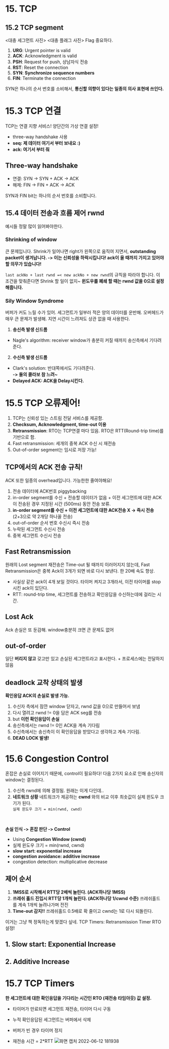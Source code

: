 
# 15. TCP


## 15.2 TCP segment
<대충 세그먼트 사진>
<대충 플래그 사진>
Flag 중요하다.
1. **URG**: Urgent pointer is valid
2. **ACK**: Acknowledgment is valid
3. **PSH**: Request for push, 상남자식 전송
4. **RST**: Reset the connection
5. **SYN**: **Synchronize sequence numbers**
6. **FIN**: Terminate the connection

SYN은 하나의 순서 번호를 소비해서, **통신할 의향이 있다는 일종의 의사 표현에 쓰인다.**

# 15.3 TCP 연결
TCP는 연결 지향 서비스! 양단간의 가상 연결 설정!
- three-way handshake 사용
- **seq: 제 데이터 여기서 부터 보내요 :)**
- **ack: 여기서 부터 줘**

## Three-way handshake
- 연결: SYN -> SYN + ACK -> ACK
- 해제: FIN -> FIN + ACK -> ACK

SYN과 FIN bit는 하나의 순서 번호를 소비합니다.

## 15.4 데이터 전송과 흐름 제어 rwnd
예시들 정말 많이 읽어봐야한다.
### Shrinking of window
큰 문제입니다. Shrink가 일어나면 right가 왼쪽으로 움직여 지면서, **outstanding packet이 생겨납니다. -> 이는 신뢰성을 하락시킵니다! ack이 올 때까지 가지고 있어야 할 의무가 있습니다!**

`last ackNo + last rwnd =< new ackNo + new rwnd`의 규칙을 따라야 합니다. 이 조건을 맞춰준다면 Shrink 할 일이 없지~ **윈도우를 폐쇄 할 때는 rwnd 값을 0으로 설정 해줍니다.**

### Sily Window Syndrome
버퍼가 커도 느릴 수가 있어. 세그먼트가 일부러 적은 양의 데이터를 운반해. 오버헤드가 매우 큰 문제가 발생해. 지연 시간이 느려져도 상관 없을 때 사용한다.

1. **송신측 발생 신드롬**
- Nagle's algorithm: receiver window가 충분히 커질 때까지 송신측에서 기다려준다.
2. **수신측 발생 신드롬**
- Clark's solution: 반대쪽에서도 기다려준다. <br>
**-> 둘의 콜라보 참 느려~**
- **Delayed ACK: ACK을 Delay시킨다.**


# 15.5 TCP 오류제어!
1. TCP는 신뢰성 있는 스트림 전달 서비스를 제공함.
2. **Checksum, Acknowledgment, time-out 이용**
3. **Retransmission**: RTO는 TCP연결 마다 있음. RTO은 RTT(Round-trip time)를 기반으로 함.
4. Fast retransmission: 세개의 중복 ACK 수신 시 재전송
5. Out-of-order segment는 임시로 저장 가능!

## TCP에서의 ACK 전송 규칙!
ACK 또한 일종의 overhead입니다. 가능한한 줄여야해요!
1. 전송 데이터에 ACK번호 piggybacking
2. in-order segment를 수신 + 전송할 데이터가 없음 + 이전 세그먼트에 대한 ACK이 전송된 경우 지정된 시간 (500ms) 동안 전송 보류.
3. **in-order segment를 수신 + 이전 세그먼트에 대한 ACK전송 X -> 즉시 전송** (2+3으로 약 2개당 하나꼴 전송)
4. out-of-order 순서 번호 수신시 즉시 전송
5. 누락된 세그먼트 수신시 전송
6. 중복 세그먼트 수신시 전송

## Fast Retransmission
원래의 Lost segment 재전송은 Time-out 될 때까지 이러어지지 않는데, Fast Retransmission은  중복 Ack이 3개가 되면 바로 다시 보낸다. 한 20배 속도 향상.
- 사실상 같은 ack이 4개 보일 것이다. 타이머 켜지고 3개라서, 이전 타이머를 stop시킨 ack이 있단다.
- RTT: round-trip time, 세그먼트를 전송하고 확인응답을 수신하는데에 걸리는 시간.

## Lost Ack
Ack 손실은 또 둔감해. window충분히 크면 큰 문제도 없어

## out-of-order
일단 **버리지 않고** 갖고만 있고 손실된 세그먼트라고 표시한다. + 프로세스에는 전달하지 않음

## deadlock 교착 상태의 발생
**확인응답 ACK의 손실로 발생 가능.** 
1. 수신자 측에서 잠깐 window 닫자고, rwnd 값을 0으로 만들어서 보냄
2. 다시 열려고 rwnd != 0을 담은 ACK seg를 전송
3. but **이런 확인응답이 손실**
4. 송신측에서는 rwnd != 0인 ACK을 계속 기다림
5. 수신측에서는 송신측이 이 확인응답을 받았다고 생각하고 계속 기다림.
6. **DEAD LOCK 발생!**

# 15.6 Congestion Control
혼잡은 손실로 이어지기 때문에, control이 필요하다! 다음 2가지 요소로 인해 송신자의 window는 결정된다.
1. 수신측 rwnd에 의해 결정됨. 원래는 이게 다인데..
2. **네트워크 상황** 네트워크가 제공하는 **cwnd** 와의 비교 이후 최솟값이 실제 윈도우 크기가 된다. <br>
`실제 윈도우 크기 = min(rwnd, cwnd)`

<br>

**손실 인식 -> 혼잡 판단 -> Control**
- Using **Congestion Window (cwnd)**
- 실제 윈도우 크기 = min(rwnd, cwnd) 
- **slow start: exponential increase**
- **congestion avoidance: additive increase**
- congestion detection: multiplicative decrease

## 제어 순서
1. **1MSS로 시작해서 RTT당 2배씩 늘린다. (ACK하나당 1MSS)** 
2. **쓰레쉬 홀드 진입시 RTT당 1개씩 늘린다. (ACK하나당 1/cwnd 수준)** 쓰레쉬홀드를 계속 1개씩 늘려나가며 전진
3. **Time-out 감지!!** 쓰레쉬홀드 0.5배로 확 줄이고 cwnd는 1로 다시 되돌린다. 

이거는 그냥 책 정독하는게 맞겠다 싶네.
TCP Timers: Retransmission Timer
RTO설정!

## 1. Slow start: Exponential Increase

## 2. Additive Increase

# 15.7 TCP Timers
**한 세그먼트에 대한 확인응답을 기다리는 시간인 RTO (재전송 타임아웃) 값 설정.**
- 타이머가 만료되면 세그먼트 재전송, 타이머 다시 구동
- 누적 확인응답된 세그먼트는 버퍼에서 삭제
- 버퍼가 빈 경우 타이머 정지

- 재전송 시간 = 2*RTT
![화면 캡처 2022-06-12 181938](https://user-images.githubusercontent.com/71186266/173232663-b60d5e78-1e3c-4e94-b359-0eb1b75f033a.png)
